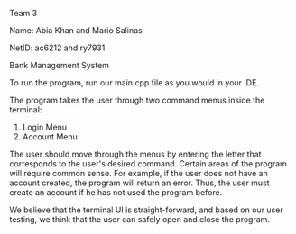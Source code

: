 Team 3

Name: Abia Khan and Mario Salinas 

NetID: ac6212 and ry7931

Bank Management System 

To run the program, run our main.cpp file as you would in your IDE. 

The program takes the user through two command menus inside the terminal:
1) Login Menu
2) Account Menu

The user should move through the menus by entering the letter that corresponds to the user's desired command. 
Certain areas of the program will require common sense. For example, if the user does not have an account created, the program will return an error. Thus, the user must create an account if he has not used the program before.

We believe that the terminal UI is straight-forward, and based on our user testing, we think that the user can safely open and close the program.

